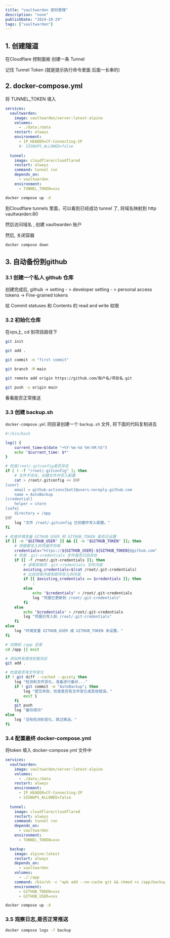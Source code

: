 ```yaml
---
title: "vaultwarden 密码管理"
description: "none"
publishDate: "2024-10-29"
tags: ["vaultwarden"]
---
```


<!-- more --> 

## 1. 创建隧道

在Cloudflare 控制面板 创建一条 Tunnel

记住 Tunnel Token (就是提示执行命令里面 后面一长串的)


## 2. docker-compose.yml
将 TUNNEL_TOKEN 填入
```yml
services:
  vaultwarden:
    image: vaultwarden/server:latest-alpine
    volumes:
      - ./data:/data
    restart: always
    environment:
      - IP_HEADER=CF-Connecting-IP
      #- SIGNUPS_ALLOWED=false
      
  tunnel:
    image: cloudflare/cloudflared
    restart: always
    command: tunnel run
    depends_on:
      - vaultwarden
    environment:
      - TUNNEL_TOKEN=xxx
```

```sh
docker compose up -d
```

到Cloudflare tunnels 里面，可以看到已经成功 tunnel 了, 将域名映射到 http vaultwarden:80

然后访问域名 , 创建 vaultwarden 账户

然后, 关闭容器
```sh
docker compose down
```

## 3. 自动备份到github

### 3.1 创建一个私人 github 仓库

创建完成后, github -> setting - > developer setting - > personal access tokens -> Fine-grained tokens

给 Commit statuses 和 Contents 的 read and write 权限

### 3.2 初始化仓库

在vps上, cd 到项目路径下
```sh
git init
```
```sh
git add .
```
```sh
git commit -m "first commit"
```
```sh
git branch -M main
```
```sh
git remote add origin https://github.com/账户名/项目名.git
```
```sh
git push -u origin main
```
看看能否正常推送

### 3.3 创建 backup.sh

`docker-compose.yml` 同目录创建一个 `backup.sh` 文件, 将下面的代码复制进去

```bash
#!/bin/bash

log() {
    current_time=$(date "+%Y-%m-%d %H:%M:%S")
    echo "$current_time: $*"
}

# 检查/root/.gitconfig是否存在
if [ ! -f "/root/.gitconfig" ]; then
    # 文件不存在，创建文件并写入配置
    cat > /root/.gitconfig << EOF
[user]
    email = github-actions[bot]@users.noreply.github.com
    name = AutoBackup
[credential]
    helper = store
[safe]
    directory = /app
EOF
    log "文件 /root/.gitconfig 已创建并写入配置。"
fi

# 检查环境变量 GITHUB_USER 和 GITHUB_TOKEN 是否已设置
if [[ -n "$GITHUB_USER" ]] && [[ -n "$GITHUB_TOKEN" ]]; then
    # 拼接要写入的凭据字符串
    credentials="https://${GITHUB_USER}:${GITHUB_TOKEN}@github.com"
    # 检查 .git-credentials 文件是否已经存在
    if [[ -f /root/.git-credentials ]]; then
        # 读取现有的 .git-credentials 文件内容
        existing_credentials=$(cat /root/.git-credentials)
        # 比较现有内容和即将写入的内容
        if [[ $existing_credentials == $credentials ]]; then
            :
        else
            echo "$credentials" > /root/.git-credentials
            log "凭据已更新到 /root/.git-credentials"
        fi
    else
        echo "$credentials" > /root/.git-credentials
        log "凭据已写入到 /root/.git-credentials"
    fi
else
    log "环境变量 GITHUB_USER 或 GITHUB_TOKEN 未设置。"
fi

# 切换到 /app 目录
cd /app || exit

# 添加所有更改到暂存区
git add .

# 检查是否有文件变化
if ! git diff --cached --quiet; then
    log "检测到文件变化，准备进行备份..."
    if ! git commit -m "AutoBackup"; then
        log "提交失败，检查是否有文件变化或其他错误。"
        exit 1
    fi
    git push
    log "备份成功"
else
    log "没有检测到变化，跳过推送。"
fi
```

### 3.4 配置最终 docker-compose.yml

将token 填入 docker-compose.yml 文件中
```yml
services:
  vaultwarden:
    image: vaultwarden/server:latest-alpine
    volumes:
      - ./data:/data
    restart: always
    environment:
      - IP_HEADER=CF-Connecting-IP
      - SIGNUPS_ALLOWED=false
      
  tunnel:
    image: cloudflare/cloudflared
    restart: always
    command: tunnel run
    depends_on:
      - vaultwarden
    environment:
      - TUNNEL_TOKEN=xxx

  backup:
    image: alpine:latest
    restart: always
    depends_on:
      - vaultwarden
    volumes:
      - ./:/app
    command: /bin/sh -c "apk add --no-cache git && chmod +x /app/backup.sh && echo '*/5 * * * * /bin/sh /app/backup.sh' | crontab - && crond -f"
    environment:
      - GITHUB_TOKEN=xxx
      - GITHUB_USER=xxx
```


```sh
docker compose up -d
```

### 3.5 观察日志,是否正常推送
```sh
docker compose logs -f backup
```
